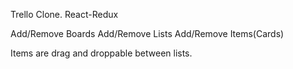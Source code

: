 Trello Clone. React-Redux

Add/Remove Boards
Add/Remove Lists
Add/Remove Items(Cards)

Items are drag and droppable between lists.
